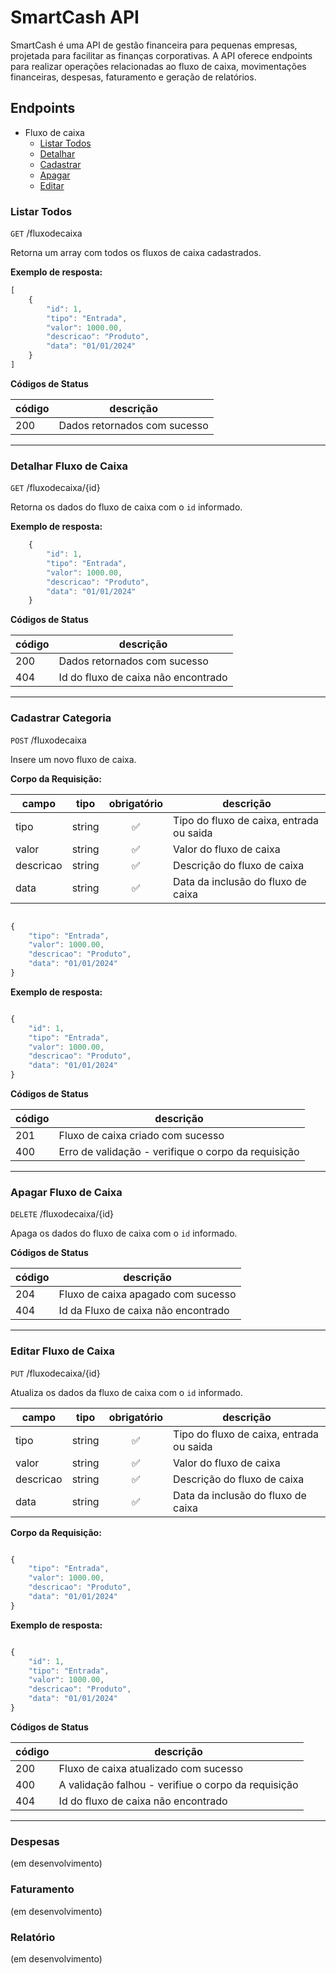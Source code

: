 # SmartCash API

SmartCash é uma API de gestão financeira para pequenas empresas, projetada para facilitar as finanças corporativas. A API oferece endpoints para realizar operações relacionadas ao fluxo de caixa, movimentações financeiras, despesas, faturamento e geração de relatórios.

## Endpoints

- Fluxo de caixa
    - [Listar Todos](#listar-todos)
    - [Detalhar](#detalhar-fluxo-de-caixa)
    - [Cadastrar](#detalhar-fluxo-de-caixa)
    - [Apagar](#detalhar-fluxo-de-caixa)
    - [Editar](#detalhar-fluxo-de-caixa)

### Listar Todos
`GET` /fluxodecaixa

Retorna um array com todos os fluxos de caixa cadastrados.

**Exemplo de resposta:**

```js
[
    {
        "id": 1,
        "tipo": "Entrada",
        "valor": 1000.00,
        "descricao": "Produto",
        "data": "01/01/2024"
    }
]
```

**Códigos de Status**

| código | descrição | 
|--------|-----------|
|200|Dados retornados com sucesso

---

### Detalhar Fluxo de Caixa

`GET` /fluxodecaixa/{id}

Retorna os dados do fluxo de caixa com o `id` informado.

**Exemplo de resposta:**

```js
    {
        "id": 1,
        "tipo": "Entrada",
        "valor": 1000.00,
        "descricao": "Produto",
        "data": "01/01/2024"
    }
```
**Códigos de Status**

| código | descrição | 
|--------|-----------|
|200|Dados retornados com sucesso
|404| Id do fluxo de caixa não encontrado

---

### Cadastrar Categoria
`POST` /fluxodecaixa

Insere um novo fluxo de caixa.

**Corpo da Requisição:**

|campo|tipo|obrigatório|descrição 
|-----|----|:-----------:|-----------|
|tipo|string| ✅ |Tipo do fluxo de caixa, entrada ou saida
|valor|string|✅|Valor do fluxo de caixa
|descricao|string|✅|Descrição do fluxo de caixa
|data|string|✅|Data da inclusão do fluxo de caixa

```js

{
    "tipo": "Entrada",
    "valor": 1000.00,
    "descricao": "Produto",
    "data": "01/01/2024"
}

```

**Exemplo de resposta:**

```js

{
    "id": 1,
    "tipo": "Entrada",
    "valor": 1000.00,
    "descricao": "Produto",
    "data": "01/01/2024"
}

```

**Códigos de Status**

| código | descrição | 
|--------|-----------|
|201|Fluxo de caixa criado com sucesso
|400|Erro de validação - verifique o corpo da requisição

---

### Apagar Fluxo de Caixa

`DELETE` /fluxodecaixa/{id}

Apaga os dados do fluxo de caixa com o `id` informado.



**Códigos de Status**

| código | descrição | 
|--------|-----------|
|204|Fluxo de caixa apagado com sucesso
|404| Id da Fluxo de caixa não encontrado

---
### Editar Fluxo de Caixa

`PUT` /fluxodecaixa/{id}

Atualiza os dados da fluxo de caixa com o `id` informado.

|campo|tipo|obrigatório|descrição 
|-----|----|:-----------:|-----------|
|tipo|string| ✅ |Tipo do fluxo de caixa, entrada ou saida
|valor|string|✅|Valor do fluxo de caixa
|descricao|string|✅|Descrição do fluxo de caixa
|data|string|✅|Data da inclusão do fluxo de caixa

**Corpo da Requisição:**
```js

{
    "tipo": "Entrada",
    "valor": 1000.00,
    "descricao": "Produto",
    "data": "01/01/2024"
}

```

**Exemplo de resposta:**

```js

{
    "id": 1,
    "tipo": "Entrada",
    "valor": 1000.00,
    "descricao": "Produto",
    "data": "01/01/2024"
}

```

**Códigos de Status**

| código | descrição | 
|--------|-----------|
|200|Fluxo de caixa atualizado com sucesso
|400| A validação falhou - verifiue o corpo da requisição
|404| Id do fluxo de caixa não encontrado

---
### Despesas
(em desenvolvimento)

### Faturamento
(em desenvolvimento)

### Relatório
(em desenvolvimento)
